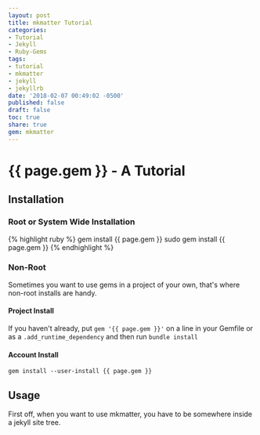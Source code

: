 ```yaml
---
layout: post
title: mkmatter Tutorial
categories:
- Tutorial
- Jekyll
- Ruby-Gems
tags:
- tutorial
- mkmatter
- jekyll
- jekyllrb
date: '2018-02-07 00:49:02 -0500'
published: false
draft: false
toc: true
share: true
gem: mkmatter
---
```

# {{ page.gem }} - A Tutorial

## Installation

### Root or System Wide Installation

{% highlight ruby %}
gem install {{ page.gem }}
sudo gem install {{ page.gem }}
{% endhighlight %}

### Non-Root

Sometimes you want to use gems in a project of your own, that's where non-root installs are handy.

#### Project Install

If you haven't already, put
`gem '{{ page.gem }}'` on a line in your Gemfile or as a `.add_runtime_dependency` and then run `bundle install`

#### Account Install

`gem install --user-install {{ page.gem }}`

## Usage

First off, when you want to use mkmatter, you have to be somewhere inside a jekyll site tree.
